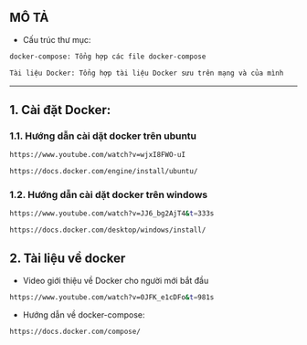 ## MÔ TẢ
- Cấu trúc thư mục:
```sh
docker-compose: Tổng hợp các file docker-compose 
```
```sh
Tài liệu Docker: Tổng hợp tài liệu Docker sưu trên mạng và của mình
```
--------------------------------
## 1. Cài đặt Docker:
### 1.1. Hướng dẫn cài dặt docker trên ubuntu
```sh
https://www.youtube.com/watch?v=wjxI8FWO-uI
```
```sh
https://docs.docker.com/engine/install/ubuntu/
```

### 1.2. Hướng dẫn cài dặt docker trên windows
```sh
https://www.youtube.com/watch?v=JJ6_bg2AjT4&t=333s
```
```sh
https://docs.docker.com/desktop/windows/install/
```

## 2. Tài liệu về docker


- Video giới thiệu về Docker cho người mới bắt đầu 

```sh
https://www.youtube.com/watch?v=0JFK_e1cDFo&t=981s
```
- Hướng dẫn về docker-compose:

```sh
https://docs.docker.com/compose/
```
